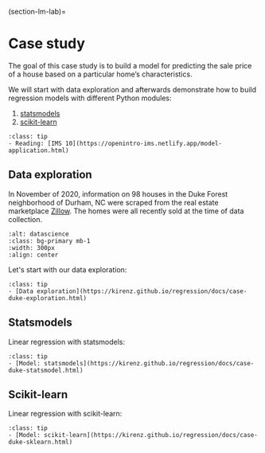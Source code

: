 (section-lm-lab)=
# Case study

The goal of this case study is to build a model for predicting the sale price of a house based on a particular home’s characteristics. 

We will start with data exploration and afterwards demonstrate how to build regression models with different Python modules:

1. [statsmodels](https://www.statsmodels.org/stable/index.html)
1. [scikit-learn](https://scikit-learn.org/stable/)


```{admonition} Resources
:class: tip
- Reading: [IMS 10](https://openintro-ims.netlify.app/model-application.html)
```

## Data exploration

In November of 2020, information on 98 houses in the Duke Forest neighborhood of Durham, NC were scraped from the real estate marketplace [Zillow](https://www.zillow.com). The homes were all recently sold at the time of data collection.

```{image} ../_static/img/duke-forest.png
:alt: datascience
:class: bg-primary mb-1
:width: 300px
:align: center
```

Let's start with our data exploration:

```{admonition} Jupyter notebook
:class: tip
- [Data exploration](https://kirenz.github.io/regression/docs/case-duke-exploration.html)
```

## Statsmodels

Linear regression with statsmodels:

```{admonition} Jupyter notebook
:class: tip
- [Model: statsmodels](https://kirenz.github.io/regression/docs/case-duke-statsmodel.html)
```

## Scikit-learn

Linear regression with scikit-learn:


```{admonition} Jupyter notebook
:class: tip
- [Model: scikit-learn](https://kirenz.github.io/regression/docs/case-duke-sklearn.html)	
```


<!--
## TensorFlow

To use TensorFlow, you first need to install some modules.

```{admonition} Jupyter notebook
:class: tip

- [TensorFlow installation tutorial](https://kirenz.github.io/codelabs/codelabs/tfx-install/#0)

- [Model: TensorFlow](https://kirenz.github.io/regression/docs/case-duke-tensorflow.html)
```
-->
